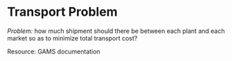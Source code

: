 # Transport Problem

*Problem:*  how much shipment should there be between each plant and each market so as to minimize total transport cost?

Resource:
GAMS documentation
